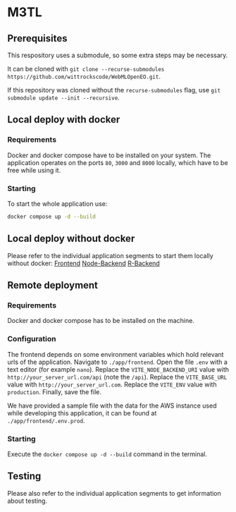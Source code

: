 # M3TL

## Prerequisites

This respository uses a submodule, so some extra steps may be necessary.

It can be cloned with `git clone --recurse-submodules https://github.com/wittrockscode/WebMLOpenEO.git`.

If this repository was cloned without the `recurse-submodules` flag, use `git submodule update --init --recursive`.


## Local deploy with docker

### Requirements

Docker and docker compose have to be installed on your system.
The application operates on the ports `80`, `3000` and `8000` locally, which have to be free while using it.

### Starting

To start the whole application use:

```bash
docker compose up -d --build
```


## Local deploy without docker

Please refer to the individual application segments to start them locally without docker:
[Frontend](app/frontend/README.md)
[Node-Backend](app/node-backend/README.md)
[R-Backend](app/r_backend/README.md)


## Remote deployment

### Requirements

Docker and docker compose has to be installed on the machine.

### Configuration

The frontend depends on some environment variables which hold relevant urls of the application.
Navigate to `./app/frontend`.
Open the file `.env` with a text editor (for example `nano`).
Replace the `VITE_NODE_BACKEND_URI` value with `http://your_server_url.com/api` (note the `/api`).
Replace the `VITE_BASE_URL` value with `http://your_server_url.com`.
Replace the `VITE_ENV` value with `production`.
Finally, save the file.

We have provided a sample file with the data for the AWS instance used while developing this application, it can be found at `./app/frontend/.env.prod`.

### Starting

Execute the `docker compose up -d --build` command in the terminal.

## Testing

Please also refer to the individual application segments to get information about testing.
